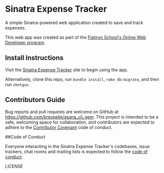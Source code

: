 # Sinatra Expense Tracker

A simple Sinatra-powered web application created to save and track expenses.

This web app was created as part of the [Flatiron School's Online Web Developer program](https://flatiron-school.com).

## Install Instructions

Visit the [Sinatra Expense Tracker](#) site to begin using the app.

Alternatively, clone this repo, run `bundle install`, `rake db:migrate`, and then run `shotgun`.

## Contributors Guide

Bug reports and pull requests are welcome on GitHub at https://github.com/kreopelle/asana_cli_gem. This project is intended to be a safe, welcoming space for collaboration, and contributors are expected to adhere to the [Contributor Covenant](http://contributor-covenant.org) code of conduct.

##Code of Conduct

Everyone interacting in the Sinatra Expense Tracker's codebases, issue trackers, chat rooms and mailing lists is expected to follow the [code of conduct](https://github.com/'kreopelle'/sinatra_expense_tracker/blob/master/CODE_OF_CONDUCT.md).

LICENSE
